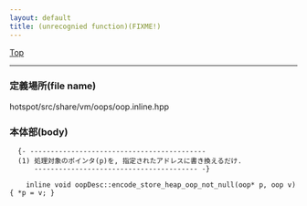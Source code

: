 ```yaml
---
layout: default
title: (unrecognied function)(FIXME!)
---
```

[Top](../index.html)

--- 
### 定義場所(file name)
hotspot/src/share/vm/oops/oop.inline.hpp


### 本体部(body)
```
  {- -------------------------------------------
  (1) 処理対象のポインタ(p)を, 指定されたアドレスに書き換えるだけ.
      ---------------------------------------- -}

	inline void oopDesc::encode_store_heap_oop_not_null(oop* p, oop v) { *p = v; }
	
```


